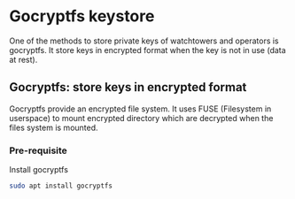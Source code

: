 # Gocryptfs keystore

One of the methods to store private keys of watchtowers and operators is 
gocryptfs. It store keys in encrypted format when the key is not in use 
(data at rest).

## Gocryptfs: store keys in encrypted format
Gocryptfs provide an encrypted file system. It uses FUSE (Filesystem in 
userspace) to mount encrypted directory which are decrypted when the 
files system is mounted.

### Pre-requisite
Install gocryptfs

```bash
sudo apt install gocryptfs
```

